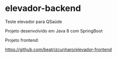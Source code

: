 # elevador-backend

Teste elevador para QSaúde

Projeto desenvolvido em Java 8 com SpringBoot

Projeto frontend:

https://github.com/beatrizcunharo/elevador-frontend
